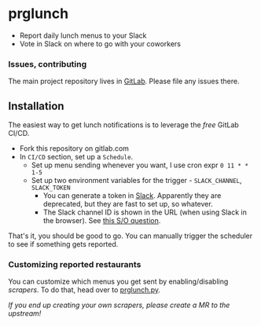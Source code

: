 # prglunch

- Report daily lunch menus to your Slack
- Vote in Slack on where to go with your coworkers

### Issues, contributing
The main project repository lives in [GitLab](https://gitlab.com/melkamar/prglunch). Please file any issues there.

## Installation
The easiest way to get lunch notifications is to leverage the *free* GitLab CI/CD.

- Fork this repository on gitlab.com
- In `CI/CD` section, set up a `Schedule`. 
  - Set up menu sending whenever you want, I use cron expr `0 11 * * 1-5`
  - Set up two environment variables for the trigger - `SLACK_CHANNEL`, `SLACK_TOKEN`
    - You can generate a token in [Slack](https://api.slack.com/custom-integrations/legacy-tokens). Apparently they are deprecated, but they are fast to set up, so whatever.
    - The Slack channel ID is shown in the URL (when using Slack in the browser). See [this S/O question](https://stackoverflow.com/a/44883343/428173).

That's it, you should be good to go. You can manually trigger the scheduler to see if something gets reported.

### Customizing reported restaurants

You can customize which menus you get sent by enabling/disabling _scrapers_. To do that, head over to [prglunch.py](prglunch/prglunch.py#L15).

*If you end up creating your own scrapers, please create a MR to the upstream!*